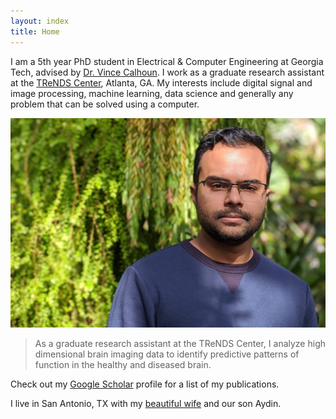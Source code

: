 ```yaml
---
layout: index
title: Home
---
```


I am a 5th year PhD student in Electrical & Computer Engineering at Georgia Tech, advised by <a href="https://en.wikipedia.org/wiki/Vince_Calhoun">Dr. Vince Calhoun</a>.
I work as a graduate research assistant at the <a href="http://trendscenter.org">TReNDS Center</a>, Atlanta, GA.
My interests include digital signal and image processing, machine learning, data science and generally any problem that can be solved using a computer.

![placeholder](./assets/img/about.jpg "Large example image")

> As a graduate research assistant at the TReNDS Center, I analyze high dimensional brain imaging data to identify predictive patterns of function in the healthy and diseased brain. 

Check out my <a href="https://scholar.google.com/citations?user=ahkZvZQAAAAJ&hl=en">Google Scholar</a> profile for a list of my publications.

I live in San Antonio, TX with my <a href="http://aminamannan.com/">beautiful wife</a> and our son Aydin.


